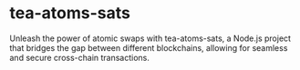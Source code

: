 # tea-atoms-sats
Unleash the power of atomic swaps with tea-atoms-sats, a Node.js project that bridges the gap between different blockchains, allowing for seamless and secure cross-chain transactions.
